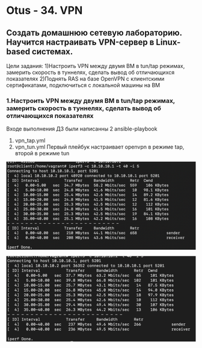 # Otus - 34. VPN
## Создать домашнюю сетевую лабораторию. Научится настраивать VPN-сервер в Linux-based системах.

Цели задания:
1)Настроить VPN между двумя ВМ в tun/tap режимах, замерить скорость в туннелях, сделать вывод об отличающихся показателях
2)Поднять RAS на базе OpenVPN с клиентскими сертификатами, подключиться с локальной машины на ВМ

### 1.Настроить VPN между двумя ВМ в tun/tap режимах, замерить скорость в туннелях, сделать вывод об отличающихся показателях
Входе выполнения ДЗ были написанны 2 ansible-playbook 
1. vpn_tap.yml
2. vpn_tun.yml
Первый плейбук настраивает openvpn в режиме tap, второй в режиме tun 

![Скорость iperf3 в режиме tap](https://github.com/Dogmatic41/otus/blob/main/34.VPN/images/tap.png)

![Скорость iperf3 в режиме tun](https://github.com/Dogmatic41/otus/blob/main/34.VPN/images/tun.png)